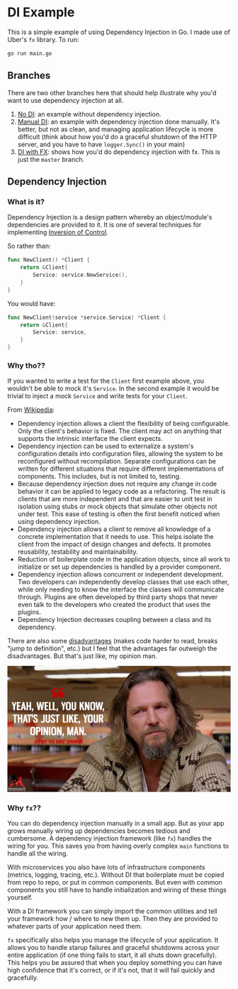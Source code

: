 # DI Example

This is a simple example of using Dependency Injection in Go. I made use of
Uber's `fx` library. To run:

```bash
go run main.go
```

## Branches

There are two other branches here that should help illustrate why you'd want to
use dependency injection at all.

1. [No DI](https://github.com/CrowderSoup/di-example/tree/no-di): an example
   without dependency injection.
2. [Manual DI](https://github.com/CrowderSoup/di-example/tree/manual-di): an
   example with dependency injection done manually. It's better, but not as
   clean, and managing application lifecycle is more difficult (think about how
   you'd do a graceful shutdown of the HTTP server, and you have to have
   `logger.Sync()` in your main)
3. [DI with FX](https://github.com/CrowderSoup/di-example/tree/master): shows
   how you'd do dependency injection with fx. This is just the `master` branch.

## Dependency Injection

### What is it?

Dependency Injection is a design pattern whereby an object/module's dependencies
are provided to it. It is one of several techniques for implementing [Inversion
of Control](https://en.wikipedia.org/wiki/Inversion_of_control).

So rather than:

```go 
func NewClient() *Client {
    return &Client{
        Service: service.NewService(),
    }
}
```

You would have:

```go 
func NewClient(service *service.Service) *Client {
    return &Client{
        Service: service,
    }
}
```

### Why tho??

If you wanted to write a test for the `Client` first example above, you
wouldn't be able to mock it's `Service`. In the second example it would be
trivial to inject a mock `Service` and write tests for your `Client`.

From [Wikipedia](https://en.wikipedia.org/wiki/Dependency_injection#Advantages):

- Dependency injection allows a client the flexibility of being configurable. 
  Only the client's behavior is fixed. The client may act on anything that 
  supports the intrinsic interface the client expects.
- Dependency injection can be used to externalize a system's configuration 
  details into configuration files, allowing the system to be reconfigured 
  without recompilation. Separate configurations can be written for different 
  situations that require different implementations of components. This 
  includes, but is not limited to, testing.
- Because dependency injection does not require any change in code behavior it 
  can be applied to legacy code as a refactoring. The result is clients that are 
  more independent and that are easier to unit test in isolation using stubs or 
  mock objects that simulate other objects not under test. This ease of testing 
  is often the first benefit noticed when using dependency injection.
- Dependency injection allows a client to remove all knowledge of a concrete 
  implementation that it needs to use. This helps isolate the client from the 
  impact of design changes and defects. It promotes reusability, testability and 
  maintainability.
- Reduction of boilerplate code in the application objects, since all work to 
  initialize or set up dependencies is handled by a provider component.
- Dependency injection allows concurrent or independent development. Two 
  developers can independently develop classes that use each other, while only 
  needing to know the interface the classes will communicate through. Plugins 
  are often developed by third party shops that never even talk to the developers 
  who created the product that uses the plugins.
- Dependency Injection decreases coupling between a class and its dependency.

There are also some [disadvantages](https://en.wikipedia.org/wiki/Dependency_injection#Disadvantages)
(makes code harder to read, breaks "jump to definition", etc.) but I feel that 
the advantages far outweigh the disadvantages. But that's just like, my opinion 
man.

![Opinion](./opinion.jpeg)

### Why `fx`??

You can do dependency injection manually in a small app. But as your app grows
manually wiring up dependencies becomes tedious and cumbersome. A dependency
injection framework (like `fx`) handles the wiring for you. This saves you from
having overly complex `main` functions to handle all the wiring.

With microservices you also have lots of infrastructure components (metrics, 
logging, tracing, etc.). Without DI that boilerplate must be copied from repo to 
repo, or put in common components. But even with common components you still 
have to handle initialization and wiring of these things yourself.

With a DI framework you can simply import the common utilities and tell your
framework how / where to new them up. Then they are provided to whatever parts
of your application need them.

`fx` specifically also helps you manage the lifecycle of your application. It
allows you to handle starup failures and graceful shutdowns across your entire
application (if one thing fails to start, it all shuts down gracefully). This
helps you be assured that when you deploy something you can have high
confidence that it's correct, or if it's not, that it will fail quickly and
gracefully.
